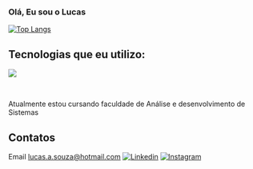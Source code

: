### Olá, Eu sou o Lucas 






[![Top Langs](https://github-readme-stats.vercel.app/api/top-langs/?username=Zdingy)](https://github.com/Zdingy/github-readme-stats)

## Tecnologias que eu utilizo:

<p align="left">
  <a href="https://skillicons.dev">
    <img src="https://skillicons.dev/icons?i=vscode,ps,figma,git," />
  </a>
</p>
</div><br/>

Atualmente estou cursando faculdade de Análise e desenvolvimento de Sistemas

## Contatos
Email lucas.a.souza@hotmail.com
[![Linkedin](https://img.shields.io/badge/LinkedIn-0077B5?style=for-the-badge&logo=linkedin&logoColor=white)](https://www.linkedin.com/in/lucas-azevedodev/)
[![Instagram](https://img.shields.io/badge/Instagram-E4405F?style=for-the-badge&logo=instagram&logoColor=white)](https://www.instagram.com/_souzlucas/)


